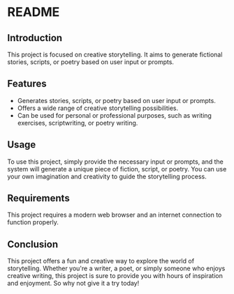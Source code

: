 # README

## Introduction

This project is focused on creative storytelling. It aims to generate fictional stories, scripts, or poetry based on user input or prompts.

## Features

- Generates stories, scripts, or poetry based on user input or prompts.
- Offers a wide range of creative storytelling possibilities.
- Can be used for personal or professional purposes, such as writing exercises, scriptwriting, or poetry writing.

## Usage

To use this project, simply provide the necessary input or prompts, and the system will generate a unique piece of fiction, script, or poetry. You can use your own imagination and creativity to guide the storytelling process.

## Requirements

This project requires a modern web browser and an internet connection to function properly.

## Conclusion

This project offers a fun and creative way to explore the world of storytelling. Whether you're a writer, a poet, or simply someone who enjoys creative writing, this project is sure to provide you with hours of inspiration and enjoyment. So why not give it a try today!